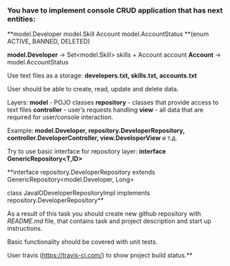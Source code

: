 ### You have to implement console CRUD application that has next entities:
**model.Developer
model.Skill
Account
model.AccountStatus **(enum ACTIVE, BANNED, DELETED)

**model.Developer** -> Set<model.Skill> skills + Account account
**Account** -> model.AccountStatus

Use text files as a storage:
**developers.txt, skills.txt, accounts.txt**

User should be able to create, read, update and delete data.


Layers:
**model** - POJO classes
**repository** - classes that provide access to text files **controller** - user’s requests handling
**view** - all data that are required for user/console interaction.

Example: **model.Developer, repository.DeveloperRepository, controller.DeveloperController, view.DeveloperView** и т.д.


Try to use basic interface for repository layer:
**interface GenericRepository<T,ID>**

**interface repository.DeveloperRepository extends GenericRepository<model.Developer, Long>

class JavaIODeveloperRepositoryImpl implements repository.DeveloperRepository**

As a result of this task you should create new github repository with *README.md* file, that contains task and project description and start up instructions.

Basic functionality should be covered with unit tests.

User travis (https://travis-ci.com/) to show project build status.**